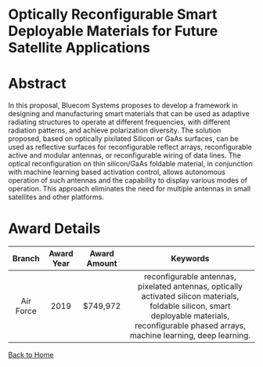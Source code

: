 
Optically Reconfigurable Smart Deployable Materials for Future Satellite Applications
=====================================================================================

# Abstract


In this proposal, Bluecom Systems proposes to develop a framework in designing and manufacturing smart materials that can be used as adaptive radiating structures to operate at different frequencies, with different radiation patterns, and achieve polarization diversity. The solution proposed, based on optically pixilated Silicon or GaAs surfaces, can be used as reflective surfaces for reconfigurable reflect arrays, reconfigurable active and modular antennas, or reconfigurable wiring of data lines. The optical reconfiguration on thin silicon/GaAs foldable material, in conjunction with machine learning based activation control, allows autonomous operation of such antennas and the capability to display various modes of operation. This approach eliminates the need for multiple antennas in small satellites and other platforms.  

# Award Details

|Branch|Award Year|Award Amount|Keywords|
| :---: | :---: | :---: | :---: |
|Air Force|2019|$749,972|reconfigurable antennas, pixelated antennas, optically activated silicon materials, foldable silicon, smart deployable materials, reconfigurable phased arrays, machine learning, deep learning.|
  
  


[Back to Home](https://github.com/chrischow/dod_sbir_awards/Reports/DJ/#1413)
